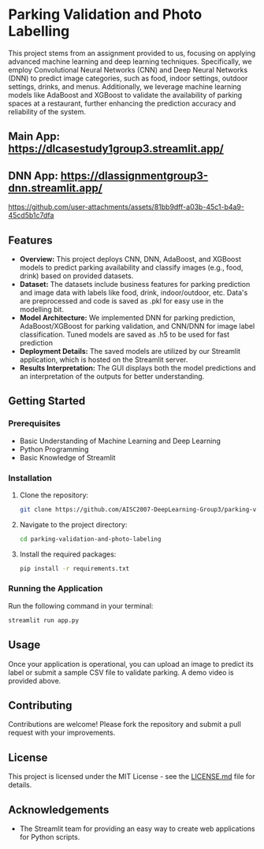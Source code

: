 # Parking Validation and Photo Labelling 

This project stems from an assignment provided to us, focusing on applying advanced machine learning and deep learning techniques. Specifically, we employ Convolutional Neural Networks (CNN) and Deep Neural Networks (DNN) to predict image categories, such as food, indoor settings, outdoor settings, drinks, and menus. Additionally, we leverage machine learning models like AdaBoost and XGBoost to validate the availability of parking spaces at a restaurant, further enhancing the prediction accuracy and reliability of the system.
## Main App: https://dlcasestudy1group3.streamlit.app/
## DNN App: https://dlassignmentgroup3-dnn.streamlit.app/



https://github.com/user-attachments/assets/81bb9dff-a03b-45c1-b4a9-45cd5b1c7dfa


## Features

- **Overview:** This project deploys CNN, DNN, AdaBoost, and XGBoost models to predict parking availability and classify images (e.g., food, drink) based on provided datasets.
- **Dataset:** The datasets include business features for parking prediction and image data with labels like food, drink, indoor/outdoor, etc. Data's are preprocessed and code is saved as .pkl for easy use in the modelling bit.
- **Model Architecture:** We implemented DNN for parking prediction, AdaBoost/XGBoost for parking validation, and CNN/DNN for image label classification. Tuned models are saved as .h5 to be used for fast prediction
- **Deployment Details:** The saved models are utilized by our Streamlit application, which is hosted on the Streamlit server.
- **Results Interpretation:** The GUI displays both the model predictions and an interpretation of the outputs for better understanding.

## Getting Started

### Prerequisites

- Basic Understanding of Machine Learning and Deep Learning
- Python Programming
- Basic Knowledge of Streamlit


### Installation

1. Clone the repository:
   ```bash
   git clone https://github.com/AISC2007-DeepLearning-Group3/parking-validation-and-photo-labeling
   ```
2. Navigate to the project directory:
   ```bash
   cd parking-validation-and-photo-labeling
   ```
3. Install the required packages:
   ```bash
   pip install -r requirements.txt
   ```

### Running the Application

Run the following command in your terminal:
```bash
streamlit run app.py
```

## Usage
Once your application is operational, you can upload an image to predict its label or submit a sample CSV file to validate parking. A demo video is provided above.

## Contributing
Contributions are welcome! Please fork the repository and submit a pull request with your improvements.

## License
This project is licensed under the MIT License - see the [LICENSE.md](LICENSE) file for details.

## Acknowledgements
- The Streamlit team for providing an easy way to create web applications for Python scripts.


